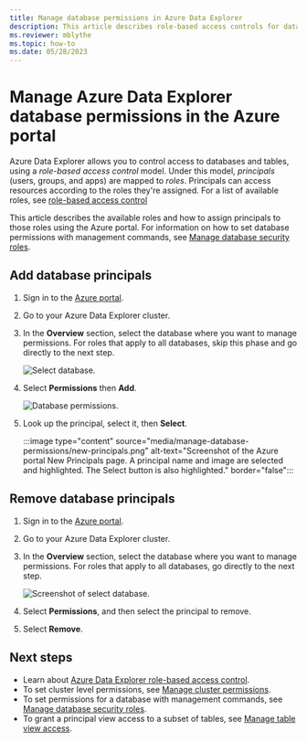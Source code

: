```yaml
---
title: Manage database permissions in Azure Data Explorer
description: This article describes role-based access controls for databases and tables in Azure Data Explorer.
ms.reviewer: mblythe
ms.topic: how-to
ms.date: 05/28/2023
---
```


# Manage Azure Data Explorer database permissions in the Azure portal

Azure Data Explorer allows you to control access to databases and tables, using a *role-based access control* model. Under this model, *principals* (users, groups, and apps) are mapped to *roles*. Principals can access resources according to the roles they're assigned. For a list of available roles, see [role-based access control](./kusto/management/access-control/role-based-access-control.md)

This article describes the available roles and how to assign principals to those roles using the Azure portal. For information on how to set database permissions with management commands, see [Manage database security roles](kusto/management/manage-database-security-roles.md).

## Add database principals

1. Sign in to the [Azure portal](https://portal.azure.com/).

1. Go to your Azure Data Explorer cluster.

1. In the **Overview** section, select the database where you want to manage permissions. For roles that apply to all databases, skip this phase and go directly to the next step.

    ![Select database.](media/manage-database-permissions/select-database.png)

1. Select **Permissions** then **Add**.

    ![Database permissions.](media/manage-database-permissions/database-permissions.png)

1. Look up the principal, select it, then **Select**.

    :::image type="content" source="media/manage-database-permissions/new-principals.png" alt-text="Screenshot of the Azure portal New Principals page. A principal name and image are selected and highlighted. The Select button is also highlighted." border="false":::

## Remove database principals

1. Sign in to the [Azure portal](https://portal.azure.com/).

1. Go to your Azure Data Explorer cluster.

1. In the **Overview** section, select the database where you want to manage permissions. For roles that apply to all databases, go directly to the next step.

    ![Screenshot of select database.](media/manage-database-permissions/select-database.png)

1. Select **Permissions**, and then select the principal to remove.

1. Select **Remove**.

## Next steps

* Learn about [Azure Data Explorer role-based access control](kusto/access-control/role-based-access-control.md).
* To set cluster level permissions, see [Manage cluster permissions](manage-cluster-permissions.md).
* To set permissions for a database with management commands, see [Manage database security roles](kusto/management/manage-database-security-roles.md).
* To grant a principal view access to a subset of tables, see [Manage table view access](kusto/management/manage-table-view-access.md).
